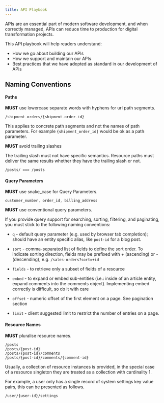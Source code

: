 ```yaml
---
title: API Playbook
---
```


APIs are an essential part of modern software development, and when correctly managed, APIs can reduce time to 
production for digital transformation projects.

This API playbook will help readers understand:

* How we go about building our APIs
* How we support and maintain our APIs
* Best practices that we have adopted as standard in our development of APIs

## Naming Conventions

#### Paths

**MUST** use lowercase separate words with hyphens for url path segments.

```
/shipment-orders/{shipment-order-id}
```

This applies to concrete path segments and not the names of path parameters. For example `{shipment_order_id}` would be
ok as a path parameter.

**MUST** avoid trailing slashes

The trailing slash must not have specific semantics. Resource paths must deliver the same results whether they have the 
trailing slash or not.

```
/posts/ === /posts
```

#### Query Parameters

**MUST** use snake_case for Query Parameters.

```
customer_number, order_id, billing_address
```

**MUST** use conventional query parameters.

If you provide query support for searching, sorting, filtering, and paginating, you must stick to the following naming 
conventions:

* `q` - default query parameter (e.g. used by browser tab completion); should have an entity specific alias, like 
        `post-id` for a blog post.

* `sort` - comma-separated list of fields to define the sort order. To indicate sorting direction, fields may be 
           prefixed with + (ascending) or - (descending), e.g. `/sales-orders?sort=+id`

* `fields` - to retrieve only a subset of fields of a resource

* `embed` - to expand or embed sub-entities (i.e.: inside of an article entity, expand comments into the comments 
            object). Implementing embed correctly is difficult, so do it with care

* `offset` - numeric offset of the first element on a page. See pagination section

* `limit` - client suggested limit to restrict the number of entries on a page.

#### Resource Names

**MUST** pluralise resource names.

```
/posts
/posts/{post-id}
/posts/{post-id}/comments
/posts/{post-id}/comments/{comment-id}
```

Usually, a collection of resource instances is provided, in the special case of a resource singleton they are treated as 
a collection with cardinality 1. 

For example, a user only has a single record of system settings key value pairs, this can be presented as follows.

```
/user/{user-id}/settings
```
